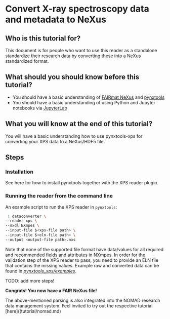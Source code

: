 # Convert X-ray spectroscopy data and metadata to NeXus

## Who is this tutorial for?

This document is for people who want to use this reader as a standalone standardize their research data by converting these
into a NeXus standardized format.

## What should you should know before this tutorial?

- You should have a basic understanding of [FAIRmat NeXus](https://github.com/FAIRmat/nexus_definitions) and [pynxtools](https://github.com/FAIRmat/pynxtools)
- You should have a basic understanding of using Python and Jupyter notebooks via [JupyterLab](https://jupyter.org)

## What you will know at the end of this tutorial?

You will have a basic understanding how to use pynxtools-xps for converting your XPS data to a NeXus/HDF5 file.

## Steps

### Installation
See here for how to install pynxtools together with the XPS reader plugin.

### Running the reader from the command line
An example script to run the XPS reader in `pynxtools`:
```sh
 ! dataconverter \
--reader xps \
--nxdl NXmpes \
--input-file $<xps-file path> \
--input-file $<eln-file path> \
--output <output-file path>.nxs
```
Note that none of the supported file format have data/values for all required and recommended fields and attributes in NXmpes. In order for the validation step of the XPS reader to pass, you need to provide an ELN file that contains the missing values. Example raw and converted data can be found in  [*pynxtools_xps/examples*](https://github.com/FAIRmat-NFDI/pynxtools-xps/tree/main/examples).

TODO: add more steps! <!--[The Jupyter notebook is available here](https://github.com/FAIRmat-NFDI/pynxtools-em/blob/main/examples/HowToUseTutorial.ipynb) TODO!-->

**Congrats! You now have a FAIR NeXus file!**

The above-mentioned parsing is also integrated into the NOMAD research data management system.
Feel invited to try out the respective tutorial [here]((tutorial/nomad.md)
